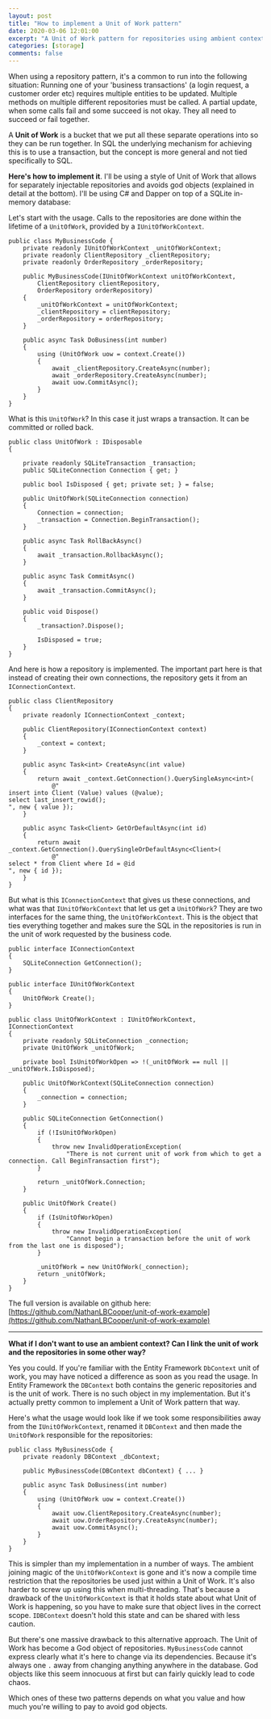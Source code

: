```yaml
---
layout: post
title: "How to implement a Unit of Work pattern"
date: 2020-03-06 12:01:00
excerpt: "A Unit of Work pattern for repositories using ambient context"
categories: [storage]
comments: false
---
```


When using a repository pattern, it's a common to run into the following situation: Running one of your 'business transactions' (a login request, a customer order etc) requires multiple entities to be updated. Multiple methods on multiple different repositories must be called. A partial update, when some calls fail and some succeed is not okay. They all need to succeed or fail together.

A **Unit of Work** is a bucket that we put all these separate operations into so they can be run together. In SQL the underlying mechanism for achieving this is to use a transaction, but the concept is more general and not tied specifically to SQL.

**Here's how to implement it**. I'll be using a style of Unit of Work that allows for separately injectable repositories and avoids god objects (explained in detail at the bottom). I'll be using C# and Dapper on top of a SQLite in-memory database:

Let's start with the usage. Calls to the repositories are done within the lifetime of a `UnitOfWork`, provided by a `IUnitOfWorkContext`.

    public class MyBusinessCode {
        private readonly IUnitOfWorkContext _unitOfWorkContext;
        private readonly ClientRepository _clientRepository;
        private readonly OrderRepository _orderRepository;

        public MyBusinessCode(IUnitOfWorkContext unitOfWorkContext,
            ClientRepository clientRepository,
            OrderRepository orderRepository)
        {
            _unitOfWorkContext = unitOfWorkContext;
            _clientRepository = clientRepository;
            _orderRepository = orderRepository;
        }

        public async Task DoBusiness(int number)
        {
            using (UnitOfWork uow = context.Create())
            {
                await _clientRepository.CreateAsync(number);
                await _orderRepository.CreateAsync(number);
                await uow.CommitAsync();
            }
        }
    }

What is this `UnitOfWork`? In this case it just wraps a transaction. It can be committed or rolled back.

    public class UnitOfWork : IDisposable
    {

        private readonly SQLiteTransaction _transaction;
        public SQLiteConnection Connection { get; }

        public bool IsDisposed { get; private set; } = false;

        public UnitOfWork(SQLiteConnection connection)
        {
            Connection = connection;
            _transaction = Connection.BeginTransaction();
        }

        public async Task RollBackAsync()
        {
            await _transaction.RollbackAsync();
        }

        public async Task CommitAsync()
        {
            await _transaction.CommitAsync();
        }

        public void Dispose()
        {
            _transaction?.Dispose();

            IsDisposed = true;
        }
    }

And here is how a repository is implemented. The important part here is that instead of creating their own connections, the repository gets it from an `IConnectionContext`.

    public class ClientRepository
    {
        private readonly IConnectionContext _context;

        public ClientRepository(IConnectionContext context)
        {
            _context = context;
        }

        public async Task<int> CreateAsync(int value)
        {
            return await _context.GetConnection().QuerySingleAsync<int>(
                @"
    insert into Client (Value) values (@value);
    select last_insert_rowid();
    ", new { value });
        }

        public async Task<Client> GetOrDefaultAsync(int id)
        {
            return await _context.GetConnection().QuerySingleOrDefaultAsync<Client>(
                @"
    select * from Client where Id = @id
    ", new { id });
        }
    }

But what is this `IConnectionContext` that gives us these connections, and what was that `IUnitOfWorkContext` that let us get a `UnitOfWork`? They are two interfaces for the same thing, the `UnitOfWorkContext`. This is the object that ties everything together and makes sure the SQL in the repositories is run in the unit of work requested by the business code.

    public interface IConnectionContext
    {
        SQLiteConnection GetConnection();
    }

    public interface IUnitOfWorkContext
    {
        UnitOfWork Create();
    }

    public class UnitOfWorkContext : IUnitOfWorkContext, IConnectionContext
    {
        private readonly SQLiteConnection _connection;
        private UnitOfWork _unitOfWork;

        private bool IsUnitOfWorkOpen => !(_unitOfWork == null || _unitOfWork.IsDisposed);

        public UnitOfWorkContext(SQLiteConnection connection)
        {
            _connection = connection;
        }

        public SQLiteConnection GetConnection()
        {
            if (!IsUnitOfWorkOpen)
            {
                throw new InvalidOperationException(
                    "There is not current unit of work from which to get a connection. Call BeginTransaction first");
            }

            return _unitOfWork.Connection;
        }

        public UnitOfWork Create()
        {
            if (IsUnitOfWorkOpen)
            {
                throw new InvalidOperationException(
                    "Cannot begin a transaction before the unit of work from the last one is disposed");
            }

            _unitOfWork = new UnitOfWork(_connection);
            return _unitOfWork;
        }
    }

The full version is available on github here: [https://github.com/NathanLBCooper/unit-of-work-example](https://github.com/NathanLBCooper/unit-of-work-example)

----------

**What if I don't want to use an ambient context? Can I link the unit of work and the repositories in some other way?**

Yes you could. If you're familiar with the Entity Framework `DbContext` unit of work, you may have noticed a difference as soon as you read the usage. In Entity Framework the `DBContext` both contains the generic repositories and is the unit of work. There is no such object in my implementation. But it's actually pretty common to implement a Unit of Work pattern that way.

Here's what the usage would look like if we took some responsibilities away from the `IUnitOfWorkContext`, renamed it `DBContext` and then made the `UnitOfWork` responsible for the repositories:

    public class MyBusinessCode {
        private readonly DBContext _dbContext;

        public MyBusinessCode(DBContext dbContext) { ... }

        public async Task DoBusiness(int number)
        {
            using (UnitOfWork uow = context.Create())
            {
                await uow.ClientRepository.CreateAsync(number);
                await uow.OrderRepository.CreateAsync(number);
                await uow.CommitAsync();
            }
        }
    }

This is simpler than my implementation in a number of ways. The ambient joining magic of the `UnitOfWorkContext` is gone and it's now a compile time restriction that the repositories be used just within a Unit of Work. It's also harder to screw up using this when multi-threading. That's because a drawback of the `UnitOfWorkContext` is that it holds state about what Unit of Work is happening, so you have to make sure that object lives in the correct scope. `IDBContext` doesn't hold this state and can be shared with less caution.

But there's one massive drawback to this alternative approach. The Unit of Work has become a God object of repositories. `MyBusinessCode` cannot express clearly what it's here to change via its dependencies. Because it's always one `.` away from changing anything anywhere in the database. God objects like this seem innocuous at first but can fairly quickly lead to code chaos.

Which ones of these two patterns depends on what you value and how much you're willing to pay to avoid god objects.
